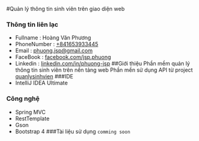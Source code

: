 #Quản lý thông tin sinh viên trên giao diện web
### Thông tin liên lạc
- Fullname : Hoàng Văn Phương
- PhoneNumber : [+841653933445](tel:+841653933445)
- Email : [phuong.jsp@gmail.com](mailto:phuong.jsp@gmail.com)
- FaceBook : [facebook.com/jsp.phuong](https://www.facebook.com/jsp.phuong)
- Linkedin : [linkedin.com/in/phuong-jsp](https://www.linkedin.com/in/phuong-jsp)
##Giới thiệu
Phần mềm quản lý thông tin sinh viên trên nền tảng web
Phần mền sử dụng API từ project [quanlysinhvien](https://github.com/phuongjsp/quanlysinhvien)
###IDE 
- IntelliJ IDEA Ultimate
### Công nghệ 
- Spring MVC
- RestTemplate
- Gson
- Bootstrap 4
###Tài liệu sử dụng
``comming soon``